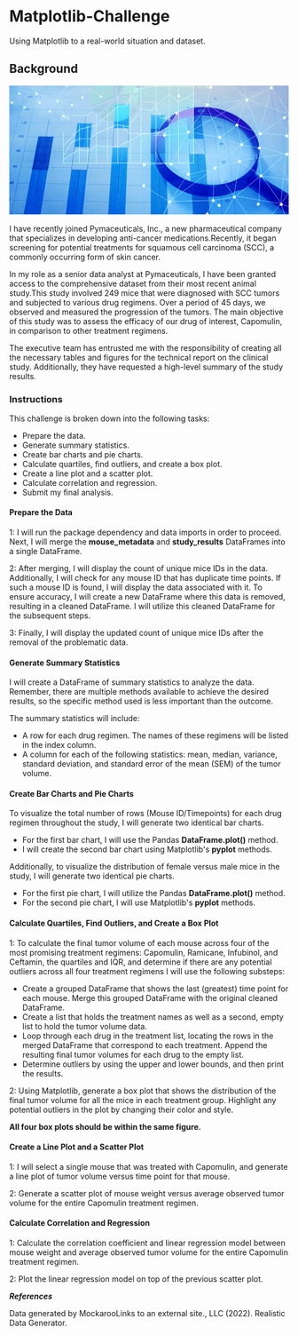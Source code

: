 # Matplotlib-Challenge
Using Matplotlib to a real-world situation and dataset.

## Background

![](Image/Data-analysis.png)

I have recently joined Pymaceuticals, Inc., a new pharmaceutical company that specializes in developing anti-cancer medications.Recently, it began screening for potential treatments for squamous cell carcinoma (SCC), a commonly occurring form of skin cancer.

In my role as a senior data analyst at Pymaceuticals, I have been granted access to the comprehensive dataset from their most recent animal study.This study involved 249 mice that were diagnosed with SCC tumors and subjected to various drug regimens. Over a period of 45 days, we observed and measured the progression of the tumors. The main objective of this study was to assess the efficacy of our drug of interest, Capomulin, in comparison to other treatment regimens.

The executive team has entrusted me with the responsibility of creating all the necessary tables and figures for the technical report on the clinical study. Additionally, they have requested a high-level summary of the study results.

### Instructions

This challenge is broken down into the following tasks:
- Prepare the data.
- Generate summary statistics.
- Create bar charts and pie charts.
- Calculate quartiles, find outliers, and create a box plot.
- Create a line plot and a scatter plot.
- Calculate correlation and regression.
- Submit my final analysis.

#### Prepare the Data
1: I will run the package dependency and data imports in order to proceed. Next, I will merge the **mouse_metadata** and **study_results** DataFrames into a single DataFrame.

2: After merging, I will display the count of unique mice IDs in the data. Additionally, I will check for any mouse ID that has duplicate time points. If such a mouse ID is found, I will display the data associated with it. To ensure accuracy, I will create a new DataFrame where this data is removed, resulting in a cleaned DataFrame. I will utilize this cleaned DataFrame for the subsequent steps.

3: Finally, I will display the updated count of unique mice IDs after the removal of the problematic data.

#### Generate Summary Statistics
I will create a DataFrame of summary statistics to analyze the data. Remember, there are multiple methods available to achieve the desired results, so the specific method used is less important than the outcome.

The summary statistics will include:
- A row for each drug regimen. The names of these regimens will be listed in the index column.
- A column for each of the following statistics: mean, median, variance, standard deviation, and standard error of the mean (SEM) of the tumor volume.

#### Create Bar Charts and Pie Charts
To visualize the total number of rows (Mouse ID/Timepoints) for each drug regimen throughout the study, I will generate two identical bar charts.
- For the first bar chart, I will use the Pandas **DataFrame.plot()** method.
- I will create the second bar chart using Matplotlib's **pyplot** methods.

Additionally, to visualize the distribution of female versus male mice in the study, I will generate two identical pie charts.
- For the first pie chart, I will utilize the Pandas **DataFrame.plot()** method.
- For the second pie chart, I will use Matplotlib's **pyplot** methods.

#### Calculate Quartiles, Find Outliers, and Create a Box Plot
1: To calculate the final tumor volume of each mouse across four of the most promising treatment regimens: Capomulin, Ramicane, Infubinol, and Ceftamin, the quartiles and IQR, and determine if there are any potential outliers across all four treatment regimens I will use the following substeps:
 
 - Create a grouped DataFrame that shows the last (greatest) time point for each mouse. Merge this grouped DataFrame with the original cleaned DataFrame.
 - Create a list that holds the treatment names as well as a second, empty list to hold the tumor volume data.
 - Loop through each drug in the treatment list, locating the rows in the merged DataFrame that correspond to each treatment. Append the resulting final tumor volumes for each drug to the empty list.
 - Determine outliers by using the upper and lower bounds, and then print the results.

2: Using Matplotlib, generate a box plot that shows the distribution of the final tumor volume for all the mice in each treatment group. Highlight any potential outliers in the plot by changing their color and style.

**All four box plots should be within the same figure.**

#### Create a Line Plot and a Scatter Plot
1: I will select a single mouse that was treated with Capomulin, and generate a line plot of tumor volume versus time point for that mouse.

2: Generate a scatter plot of mouse weight versus average observed tumor volume for the entire Capomulin treatment regimen.

#### Calculate Correlation and Regression
1: Calculate the correlation coefficient and linear regression model between mouse weight and average observed tumor volume for the entire Capomulin treatment regimen.

2: Plot the linear regression model on top of the previous scatter plot.

***References***

Data generated by MockarooLinks to an external site., LLC (2022). Realistic Data Generator.


           
           
